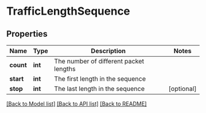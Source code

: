 # TrafficLengthSequence

## Properties
Name | Type | Description | Notes
------------ | ------------- | ------------- | -------------
**count** | **int** | The number of different packet lengths | 
**start** | **int** | The first length in the sequence | 
**stop** | **int** | The last length in the sequence | [optional] 

[[Back to Model list]](../README.md#documentation-for-models) [[Back to API list]](../README.md#documentation-for-api-endpoints) [[Back to README]](../README.md)


